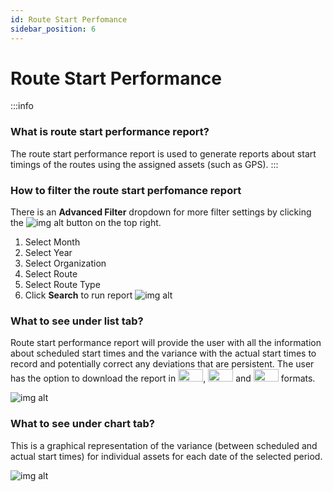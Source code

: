 ```yaml
---
id: Route Start Perfomance
sidebar_position: 6
---
```


# Route Start Performance

:::info
### What is route start performance report?
The route start performance report is used to generate reports about start timings of the routes using the assigned assets (such as GPS). 
:::

### How to filter the route start perfomance report
There is an **Advanced Filter** dropdown for more filter settings by clicking the ![img alt](/img/advanced-filter-btn.png) button on the top right. <br/>
1. Select Month
2. Select Year
3. Select Organization
4. Select Route
5. Select Route Type
6. Click **Search** to run report
![img alt](/img/route-start-filter.png)



### What to see under list tab?
Route start performance report will provide the user with all the information about scheduled start times and the variance with the actual start times to record and potentially correct any deviations that are persistent. The user has the option to download the report in <img src='/img/csv-btn.png' height='20px' width='40px'/>, <img src='/img/pdf-btn.png' height='20px' width='40px'/> and <img src='/img/excel-btn.png' height='20px' width='40px'/> formats.

![img alt](/img/route-start-list-rpt.png)

### What to see under chart tab?
This is a graphical representation of the variance (between scheduled and actual start times) for individual assets for each date of the selected period.

![img alt](/img/route-start-chart-rpt.png)